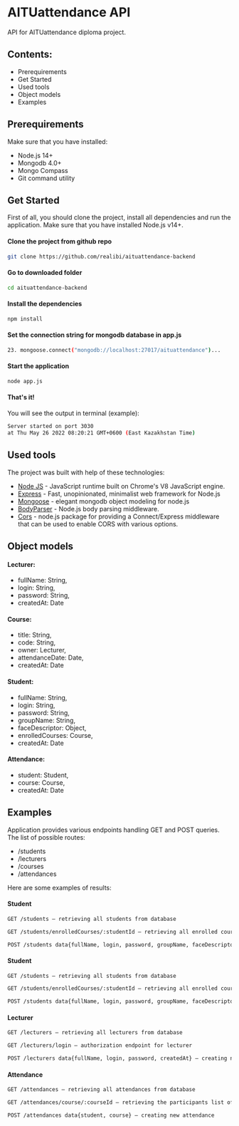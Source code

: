# AITUattendance API

API for AITUattendance diploma project.

## Contents:
- Prerequirements
- Get Started
- Used tools
- Object models
- Examples

## Prerequirements
Make sure that you have  installed:
- Node.js 14+
- Mongodb 4.0+
- Mongo Compass
- Git command utility

## Get Started
First of all, you should clone the project, install all dependencies and run the application. Make sure that you have installed Node.js v14+.

#### Clone the project from github repo
```bash
git clone https://github.com/realibi/aituattendance-backend
```

#### Go to downloaded folder
```bash
cd aituattendance-backend
```

#### Install the dependencies
```bash
npm install
```

#### Set the connection string for mongodb database in app.js
```bash
23. mongoose.connect("mongodb://localhost:27017/aituattendance")...
```

#### Start the application
```bash
node app.js
```

#### That's it!
You will see the output in terminal (example):
```bash
Server started on port 3030
at Thu May 26 2022 08:20:21 GMT+0600 (East Kazakhstan Time)
```

## Used tools
The project was built with help of these technologies:
- [Node JS](https://nodejs.org/en/) - JavaScript runtime built on Chrome's V8 JavaScript engine.
- [Express](http://expressjs.com/) - Fast, unopinionated, minimalist web framework for Node.js
- [Mongoose](https://mongoosejs.com/) - elegant mongodb object modeling for node.js
- [BodyParser](https://www.npmjs.com/package/body-parser) - Node.js body parsing middleware.
- [Cors](https://www.npmjs.com/package/cors) - node.js package for providing a Connect/Express middleware that can be used to enable CORS with various options.

## Object models

#### Lecturer:
- fullName: String,
- login: String,
- password: String,
- createdAt: Date

#### Course:
- title: String,
- code: String,
- owner: Lecturer,
- attendanceDate: Date,
- createdAt: Date

#### Student:
- fullName: String,
- login: String,
- password: String,
- groupName: String,
- faceDescriptor: Object,
- enrolledCourses: Course,
- createdAt: Date

#### Attendance:
- student: Student,
- course: Course,
- createdAt: Date

## Examples
Application provides various endpoints handling GET and POST queries.
The list of possible routes:
- /students
- /lecturers
- /courses
- /attendances

Here are some examples of results:

#### Student
```bash
GET /students – retrieving all students from database
```

```bash
GET /students/enrolledCourses/:studentId – retrieving all enrolled courses of exact student by id
```

```bash
POST /students data{fullName, login, password, groupName, faceDescriptor} – creating new student
```

#### Student
```bash
GET /students – retrieving all students from database
```

```bash
GET /students/enrolledCourses/:studentId – retrieving all enrolled courses of exact student by id
```

```bash
POST /students data{fullName, login, password, groupName, faceDescriptor} – creating new student
```

#### Lecturer
```bash
GET /lecturers – retrieving all lecturers from database
```

```bash
GET /lecturers/login – authorization endpoint for lecturer
```

```bash
POST /lecturers data{fullName, login, password, createdAt} – creating new lecturer
```

#### Attendance
```bash
GET /attendances – retrieving all attendances from database
```

```bash
GET /attendances/course/:courseId – retrieving the participants list of exact course
```

```bash
POST /attendances data{student, course} – creating new attendance
```
